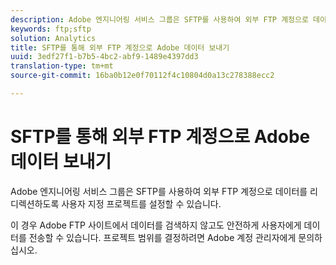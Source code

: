 ```yaml
---
description: Adobe 엔지니어링 서비스 그룹은 SFTP를 사용하여 외부 FTP 계정으로 데이터를 리디렉션하도록 사용자 지정 프로젝트를 설정할 수 있습니다.
keywords: ftp;sftp
solution: Analytics
title: SFTP를 통해 외부 FTP 계정으로 Adobe 데이터 보내기
uuid: 3edf27f1-b7b5-4bc2-abf9-1489e4397dd3
translation-type: tm+mt
source-git-commit: 16ba0b12e0f70112f4c10804d0a13c278388ecc2

---
```



# SFTP를 통해 외부 FTP 계정으로 Adobe 데이터 보내기

Adobe 엔지니어링 서비스 그룹은 SFTP를 사용하여 외부 FTP 계정으로 데이터를 리디렉션하도록 사용자 지정 프로젝트를 설정할 수 있습니다.

이 경우 Adobe FTP 사이트에서 데이터를 검색하지 않고도 안전하게 사용자에게 데이터를 전송할 수 있습니다. 프로젝트 범위를 결정하려면 Adobe 계정 관리자에게 문의하십시오.
